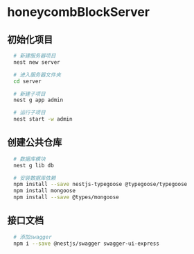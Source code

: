 # honeycombBlockServer

## 初始化项目
```bash
  # 新建服务器项目
  nest new server

  # 进入服务器文件夹
  cd server

  # 新建子项目
  nest g app admin

  # 运行子项目
  nest start -w admin
```

## 创建公共仓库
```bash
  # 数据库模块
  nest g lib db

  # 安装数据库依赖
  npm install --save nestjs-typegoose @typegoose/typegoose
  npm install mongoose 
  npm install --save @types/mongoose
```

## 接口文档
```bash
  # 添加swagger
  npm i --save @nestjs/swagger swagger-ui-express
```